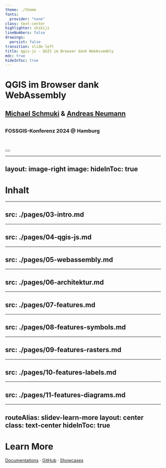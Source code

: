 ```yaml
---
theme: ./theme
fonts:
  provider: "none"
class: text-center
highlighter: shikiji
lineNumbers: false
drawings:
  persist: false
transition: slide-left
title: qgis-js - QGIS im Browser dank WebAssembly
mdc: true
hideInToc: true
---
```


<div class="pt-12 rounded-xl bg-white bg-opacity-85">
<h1>QGIS im Browser dank WebAssembly</h1>
  <span @click="$slidev.nav.next">
    <h2 style="padding-bottom: 0.5em"><a href="https://github.com/boardend" target="_blank">Michael Schmuki</a> &amp; <a href="https://github.com/andreasneumann" target="_blank">Andreas Neumann</a></h2>
    <h3>FOSSGIS-Konferenz 2024 @ Hamburg</h3>
  </span>
  <br /><br />
</div>

<div class="abs-br m-6 flex gap-2">
  <button @click="$slidev.nav.openInEditor()" title="Open in Editor" class="text-xl slidev-icon-btn opacity-50 !border-none !hover:text-white">
    <carbon:edit />
  </button>
  <a href="https://github.com/slidevjs/slidev" target="_blank" alt="GitHub" title="Open in GitHub"
    class="text-xl slidev-icon-btn opacity-50 !border-none !hover:text-white">
    <carbon-logo-github />
  </a>
</div>

<!--
The last comment block of each slide will be treated as slide notes. It will be visible and editable in Presenter Mode along with the slide. [Read more in the docs](https://sli.dev/guide/syntax.html#notes)
-->

---
layout: image-right
image:
hideInToc: true
---

# Inhalt

<Toc maxDepth="1"></Toc>

---
src: ./pages/03-intro.md
---

---
src: ./pages/04-qgis-js.md
---

---
src: ./pages/05-webassembly.md
---

---
src: ./pages/06-architektur.md
---

---
src: ./pages/07-features.md
---

---
src: ./pages/08-features-symbols.md
---

---
src: ./pages/09-features-rasters.md
---

---
src: ./pages/10-features-labels.md
---

---
src: ./pages/11-features-diagrams.md
---

---
routeAlias: slidev-learn-more
layout: center
class: text-center
hideInToc: true
---

# Learn More

[Documentations](https://sli.dev) · [GitHub](https://github.com/slidevjs/slidev) · [Showcases](https://sli.dev/showcases.html)
